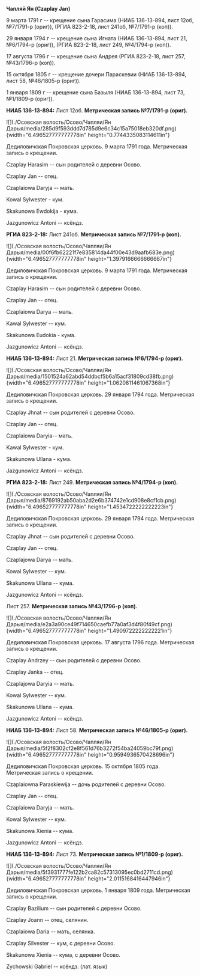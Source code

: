 **Чапляй Ян (Czaplay Jan)**

9 марта 1791 г -- крещение сына Гарасима (НИАБ 136-13-894, лист 12об,
№7/1791-р (ориг)), (РГИА 823-2-18, лист 241об, №7/1791-р (коп)).

29 января 1794 г -- крещение сына Игната (НИАБ 136-13-894, лист 21,
№6/1794-р (ориг)), (РГИА 823-2-18, лист 249, №4/1794-р (коп)).

17 августа 1796 г -- крещение сына Андрея (РГИА 823-2-18, лист 257,
№43/1796-р (коп)).

15 октября 1805 г -- крещение дочери Параскевии (НИАБ 136-13-894, лист
58, №46/1805-р (ориг)).

1 января 1809 г -- крещение сына Базыля (НИАБ 136-13-894, лист 73,
№1/1809-р (ориг)).

**НИАБ 136-13-894:** Лист 12об. **Метрическая запись №7/1791-р (ориг).**

![](./Осовская волость/Осово/Чапляи/Ян Дарыя/media/285d9f593ddd7d785d9e6c34c15a75018eb320df.png){width="6.496527777777778in"
height="0.7744335083114611in"}

Дедиловичская Покровская церковь. 9 марта 1791 года. Метрическая запись
о крещении.

Czaplay Harasim -- сын родителей с деревни Осово.

Czaplay Jan -- отец.

Czaplaiowa Daryja -- мать.

Kowal Sylwester - кум.

Skakunowa Ewdokija - кума.

Jazgunowicz Antoni -- ксёндз.

**РГИА 823-2-18:** Лист 241об. **Метрическая запись №7/1791-р (коп).**

![](./Осовская волость/Осово/Чапляи/Ян Дарыя/media/00f6fb62221f7e835814da44f00e43d9aafb683e.png){width="6.496527777777778in"
height="1.3979166666666667in"}

Дедиловичская Покровская церковь. 9 марта 1791 года. Метрическая запись
о крещении.

Czaplay Harasim -- сын родителей с деревни Осово.

Czaplay Jan -- отец.

Czaplaiowa Darya -- мать.

Kawal Sylwester -- кум.

Skakunowa Eudokia - кума.

Jazgunowicz Antoni -- ксёндз.

**НИАБ 136-13-894:** Лист 21. **Метрическая запись №6/1794-р (ориг).**

![](./Осовская волость/Осово/Чапляи/Ян Дарыя/media/1501524a62abd54ddbcf5b6a15acf31809cd38fb.png){width="6.496527777777778in"
height="1.0620811461067368in"}

Дедиловичская Покровская церковь. 29 января 1794 года. Метрическая
запись о крещении.

Czaplay Jhnat -- сын родителей с деревни Осово.

Czaplay Jan -- отец.

Czaplaiowa Daryia-- мать.

Kawal Sylwester - кум.

Skakunowa Ullana - кума.

Jazgunowicz Antoni -- ксёндз.

**РГИА 823-2-18:** Лист 249. **Метрическая запись №4/1794-р (коп).**

![](./Осовская волость/Осово/Чапляи/Ян Дарыя/media/8769192ab50aba2d2e6b374742e1cd908e8cf1cb.png){width="6.496527777777778in"
height="1.4534722222222223in"}

Дедиловичская Покровская церковь. 29 января 1794 года. Метрическая
запись о крещении.

Czaplay Jhnat -- сын родителей с деревни Осово.

Czaplay Jan -- отец.

Czaplajowa Darya -- мать.

Kowal Sylwester -- кум.

Skakunowa Ullana -- кума.

Jazgunowicz Antoni -- ксёндз.

Лист 257. **Метрическая запись №43/1796-р (коп).**

![](./Осовская волость/Осово/Чапляи/Ян Дарыя/media/e2a3a90ce49f714650caefb77a0af3d4f80f49cf.png){width="6.496527777777778in"
height="1.4909722222222221in"}

Дедиловичская Покровская церковь. 17 августа 1796 года. Метрическая
запись о крещении.

Czaplay Andrzey -- сын родителей с деревни Осово.

Czaplay Janka -- отец.

Czaplajowa Daryia -- мать.

Kowal Sylwester -- кум.

Skakunowa Ullana -- кума.

Jazgunowicz Antoni -- ксёндз.

**НИАБ 136-13-894:** Лист 58. **Метрическая запись №46/1805-р (ориг).**

![](./Осовская волость/Осово/Чапляи/Ян Дарыя/media/5f2f8302cf2e8f561d76b3272f54ba24059bc79f.png){width="6.496527777777778in"
height="0.9594936570428696in"}

Дедиловичская Покровская церковь. 15 октября 1805 года. Метрическая
запись о крещении.

Czaplaiowna Paraskiewija -- дочь родителей с деревни Осовo.

Czaplay Jan -- отец.

Czaplaiowa Daryja -- мать.

Kowal Sylwester -- кум.

Skakunowa Xienia -- кума.

Jazgunowicz Antoni -- ксёндз.

**НИАБ 136-13-894:** Лист 73. **Метрическая запись №1/1809-р (ориг).**

![](./Осовская волость/Осово/Чапляи/Ян Дарыя/media/5f3931777fe122b2ca82c57313095ec0bd2711cd.png){width="6.496527777777778in"
height="2.0115168416447946in"}

Дедиловичская Покровская церковь. 1 января 1809 года. Метрическая запись
о крещении.

Czaplay Bazilium -- сын родителей с деревни Осово.

Czaplay Joann -- отец, селянин.

Czaplaiowa Daria -- мать, селянка.

Czaplay Silvester -- кум, с деревни Осово.

Skakunowa Xienia -- кума, с деревни Осово.

Zychowski Gabriel -- ксёндз. (лат. язык)
